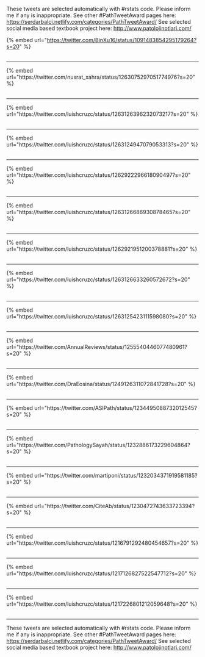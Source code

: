 

These tweets are selected automatically with #rstats code. Please inform me if any is inappropriate.
See other #PathTweetAward pages here: https://serdarbalci.netlify.com/categories/PathTweetAward/ 
See selected social media based textbook project here: http://www.patolojinotlari.com/

{% embed url="https://twitter.com/BinXu16/status/1091483854295179264?s=20" %}<br>
<br>
<hr>
{% embed url="https://twitter.com/nusrat_xahra/status/1263075297051774976?s=20" %}<br>
<br>
<hr>
{% embed url="https://twitter.com/luishcruzc/status/1263126396232073217?s=20" %}<br>
<br>
<hr>
{% embed url="https://twitter.com/luishcruzc/status/1263124947079053313?s=20" %}<br>
<br>
<hr>
{% embed url="https://twitter.com/luishcruzc/status/1262922296618090497?s=20" %}<br>
<br>
<hr>
{% embed url="https://twitter.com/luishcruzc/status/1263126686930878465?s=20" %}<br>
<br>
<hr>
{% embed url="https://twitter.com/luishcruzc/status/1262921951200378881?s=20" %}<br>
<br>
<hr>
{% embed url="https://twitter.com/luishcruzc/status/1263126633260572672?s=20" %}<br>
<br>
<hr>
{% embed url="https://twitter.com/luishcruzc/status/1263125423111598080?s=20" %}<br>
<br>
<hr>
{% embed url="https://twitter.com/AnnualReviews/status/1255540446077480961?s=20" %}<br>
<br>
<hr>
{% embed url="https://twitter.com/DraEosina/status/1249126311072841728?s=20" %}<br>
<br>
<hr>
{% embed url="https://twitter.com/ASIPath/status/1234495088732012545?s=20" %}<br>
<br>
<hr>
{% embed url="https://twitter.com/PathologySayah/status/1232886173229604864?s=20" %}<br>
<br>
<hr>
{% embed url="https://twitter.com/martiponi/status/1232034371919581185?s=20" %}<br>
<br>
<hr>
{% embed url="https://twitter.com/CiteAb/status/1230472743633723394?s=20" %}<br>
<br>
<hr>
{% embed url="https://twitter.com/luishcruzc/status/1216791292480454657?s=20" %}<br>
<br>
<hr>
{% embed url="https://twitter.com/luishcruzc/status/1217126827522547712?s=20" %}<br>
<br>
<hr>
{% embed url="https://twitter.com/luishcruzc/status/1217226801212059648?s=20" %}<br>
<br>
<hr>


These tweets are selected automatically with #rstats code. Please inform me if any is inappropriate.
See other #PathTweetAward pages here: https://serdarbalci.netlify.com/categories/PathTweetAward/ 
See selected social media based textbook project here: http://www.patolojinotlari.com/
